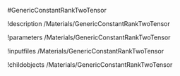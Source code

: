 <!-- MOOSE Object Documentation Stub: Remove this when content is added. -->
#GenericConstantRankTwoTensor

!description /Materials/GenericConstantRankTwoTensor

!parameters /Materials/GenericConstantRankTwoTensor

!inputfiles /Materials/GenericConstantRankTwoTensor

!childobjects /Materials/GenericConstantRankTwoTensor
